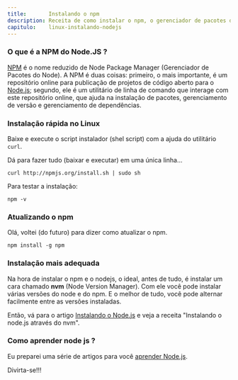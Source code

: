 ```yaml
---
title:       Instalando o npm
description: Receita de como instalar o npm, o gerenciador de pacotes do Node.js.
capitulo:    linux-instalando-nodejs
---
```


### O que é a NPM do Node.JS ?

[NPM](http://nodebr.com/o-que-e-a-npm-do-nodejs/) é o nome reduzido de Node Package Manager (Gerenciador
de Pacotes do Node). A NPM é duas coisas: primeiro, o mais importante, é um repositório online para publicação de projetos
de código aberto para o [Node.js](/javascript/nodejs/); segundo, ele é um utilitário de linha de comando que interage
com este repositório online, que ajuda na instalação de pacotes, gerenciamento de versão e gerenciamento de dependências.


### Instalação rápida no Linux

Baixe e execute o script instalador (shel script) com a ajuda do utilitário `curl`.

Dá para fazer tudo (baixar e executar) em uma única linha...

    curl http://npmjs.org/install.sh | sudo sh


Para testar a instalação:

    npm -v


### Atualizando o npm

Olá, voltei (do futuro) para dizer como atualizar o npm.

    npm install -g npm


### Instalação mais adequada

Na hora de instalar o npm e o nodejs, o ideal, antes de tudo, é instalar um cara chamado __nvm__ (Node Version Manager).
Com ele você pode instalar várias versões do node e do npm. E o melhor de tudo, você pode alternar facilmente entre as
versões instaladas.

Então, vá para o artigo [Instalando o Node.js](/linux/instalando-nodejs/) e veja  a receita "Instalando o node.js através do nvm".


### Como aprender node js ?

Eu preparei uma série de artigos para você [aprender Node.js](/javascript/nodejs/).

Divirta-se!!!
